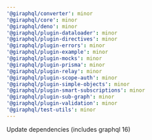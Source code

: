 ```yaml
---
'@giraphql/converter': minor
'@giraphql/core': minor
'@giraphql/deno': minor
'@giraphql/plugin-dataloader': minor
'@giraphql/plugin-directives': minor
'@giraphql/plugin-errors': minor
'@giraphql/plugin-example': minor
'@giraphql/plugin-mocks': minor
'@giraphql/plugin-prisma': minor
'@giraphql/plugin-relay': minor
'@giraphql/plugin-scope-auth': minor
'@giraphql/plugin-simple-objects': minor
'@giraphql/plugin-smart-subscriptions': minor
'@giraphql/plugin-sub-graph': minor
'@giraphql/plugin-validation': minor
'@giraphql/test-utils': minor
---
```


Update dependencies (includes graphql 16)
